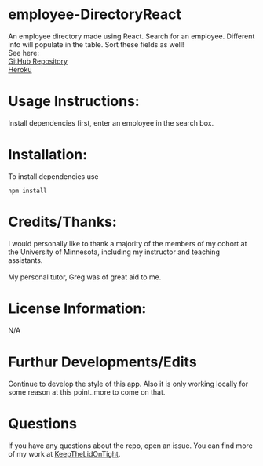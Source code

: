 # employee-DirectoryReact
An employee directory made using React. Search for an employee. Different info will populate in the table. Sort these fields as well!
<br>
See here:
<br>
[GitHub Repository](https://github.com/KeepTheLidOnTight/DirectoryReact)
<br>
[Heroku](https://arcane-stream-36162.herokuapp.com/)
# Usage Instructions:
Install dependencies first, enter an employee in the search box.

# Installation:
To install dependencies use
```
npm install 
```


# Credits/Thanks:
I would personally like to thank a majority of the members of my cohort at the University of Minnesota, including my instructor and teaching assistants.
<br>
<br>
My personal tutor, Greg was of great aid to me.

# License Information: 
N/A

# Furthur Developments/Edits
Continue to develop the style of this app. Also it is only working locally for some reason at this point..more to come on that.

# Questions 
If you have any questions about the repo, open an issue. You can find more of my work at [KeepTheLidOnTight](https://github.com/KeepTheLidOnTight/).
